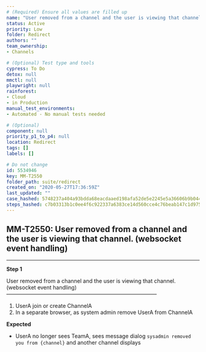 ```yaml
---
# (Required) Ensure all values are filled up
name: "User removed from a channel and the user is viewing that channel. (websocket event handling)"
status: Active
priority: Low
folder: Redirect
authors: ""
team_ownership: 
- Channels

# (Optional) Test type and tools
cypress: To Do
detox: null
mmctl: null
playwright: null
rainforest: 
- Cloud
- in Production
manual_test_environments: 
- Automated - No manual tests needed

# (Optional)
component: null
priority_p1_to_p4: null
location: Redirect
tags: []
labels: []

# Do not change
id: 5534946
key: MM-T2550
folder_path: suite/redirect
created_on: "2020-05-27T17:36:59Z"
last_updated: ""
case_hashed: 5748237a404a93bdda68eacdaaed198afa52de5e2245e5a36606b9b044afac2ca927ba32c2dec7f4b9baf0dc48f70d22
steps_hashed: c7b03313b1c0ee4f6c922337a6383ce14d560cce4c76beab147c1d9757024eccef9f4f4236aa2165f1a132a01f2b28af
---
```


## MM-T2550: User removed from a channel and the user is viewing that channel. (websocket event handling)

---

**Step 1**

User removed from a channel and the user is viewing that channel. (websocket event handling)\
————————————————————————————

1. UserA join or create ChannelA
2. In a separate browser, as system admin remove UserA from ChannelA

**Expected**

- UserA no longer sees TeamA, sees message dialog `sysadmin removed you from {channel}` and another channel displays
